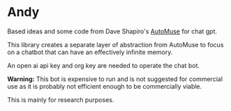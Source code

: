# Andy
Based ideas and some code from Dave Shapiro's [AutoMuse](https://github.com/cbclemmer/AutoMuse_ChatGPT) for chat gpt.

This library creates a separate layer of abstraction from AutoMuse to focus on a chatbot that can have an effectively infinite memory.

An open ai api key and org key are needed to operate the chat bot.

**Warning:** This bot is expensive to run and is not suggested for commercial use as it is probably not efficient enough to be commercially viable.

This is mainly for research purposes.